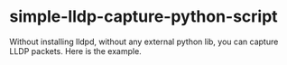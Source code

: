 # simple-lldp-capture-python-script
Without installing lldpd, without any external python lib, you can capture LLDP packets. Here is the example.
